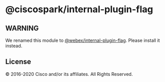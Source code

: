 # @ciscospark/internal-plugin-flag

## WARNING

We renamed this module to [@webex/internal-plugin-flag](https://www.npmjs.com/package/@webex/internal-plugin-flag). Please install it instead.

## License

© 2016-2020 Cisco and/or its affiliates. All Rights Reserved.
